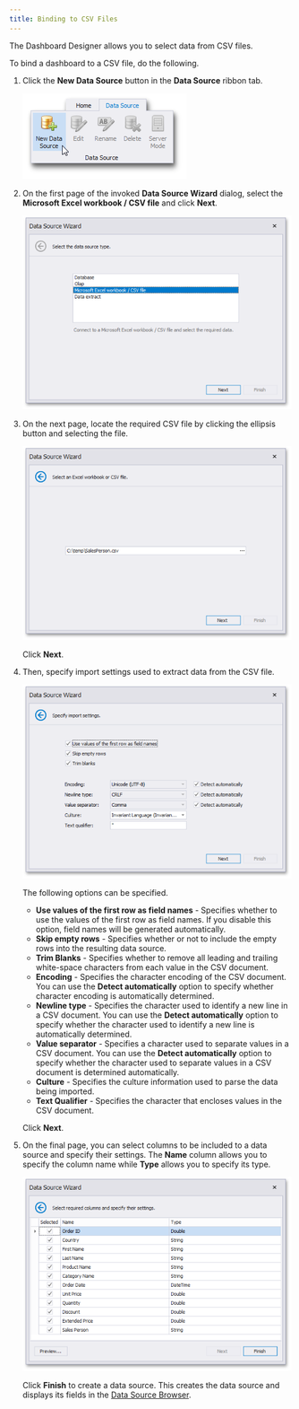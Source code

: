 ```yaml
---
title: Binding to CSV Files
---
```

The Dashboard Designer allows you to select data from CSV files.

To bind a dashboard to a CSV file, do the following.
1. Click the **New Data Source** button in the **Data Source** ribbon tab.
	
	![DataBinding_NewDataSource](../../../images/Img18472.png)
2. On the first page of the invoked **Data Source Wizard** dialog, select the **Microsoft Excel workbook / CSV file** and click **Next**.
	
	![DataSourceWizard_DataSourceType_Excel](../../../images/Img120681.png)
3. On the next page, locate the required CSV file by clicking the ellipsis button and selecting the file.
	
	![DataSourceWizard_SelectCsvFile](../../../images/Img120075.png)
	
	Click **Next**.
4. Then, specify import settings used to extract data from the CSV file.
	
	![DataSourceWizard_SpecifyImportSettingsCsv](../../../images/Img120076.png)
	
	The following options can be specified.
	* **Use values of the first row as field names** - Specifies whether to use the values of the first row as field names. If you disable this option, field names will be generated automatically.
	* **Skip empty rows** - Specifies whether or not to include the empty rows into the resulting data source.
	* **Trim Blanks** - Specifies whether to remove all leading and trailing white-space characters from each value in the CSV document.
	* **Encoding** - Specifies the character encoding of the CSV document. You can use the **Detect automatically** option to specify whether character encoding is automatically determined.
	* **Newline type** - Specifies the character used to identify a new line in a CSV document. You can use the **Detect automatically** option to specify whether the character used to identify a new line is automatically determined.
	* **Value separator** - Specifies a character used to separate values in a CSV document. You can use the **Detect automatically** option to specify whether the character used to separate values in a CSV document is determined automatically.
	* **Culture** - Specifies the culture information used to parse the data being imported.
	* **Text Qualifier** - Specifies the character that encloses values in the CSV document.
	
	Click **Next**.
5. On the final page, you can select columns to be included to a data source and specify their settings. The **Name** column allows you to specify the column name while **Type** allows you to specify its type.
	
	![DataSourceWizard_SpecifyColumnSettings](../../../images/Img120061.png)
	
	Click **Finish** to create a data source. This creates the data source and displays its fields in the [Data Source Browser](../../../../dashboard-for-desktop/articles/dashboard-designer/ui-elements/data-source-browser.md).